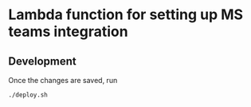 # Lambda function for setting up MS teams integration

## Development
Once the changes are saved, run
```sh
./deploy.sh
```

